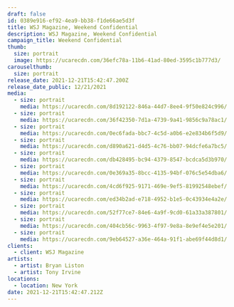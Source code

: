```yaml
---
draft: false
id: 0389e916-ef92-4ea9-bb38-f1de66ae5d3f
title: WSJ Magazine, Weekend Confidential
description: WSJ Magazine, Weekend Confidential
campaign_title: Weekend Confidential
thumb:
  size: portrait
  image: https://ucarecdn.com/36efc78a-11b6-41ad-80ed-3595c1b777d3/
carouselthumb:
  size: portrait
release_date: 2021-12-21T15:42:47.200Z
release_date_public: 12/21/2021
media:
  - size: portrait
    media: https://ucarecdn.com/8d192122-846a-44d7-8ee4-9f50e824c996/
  - size: portrait
    media: https://ucarecdn.com/36f42350-7d1a-4739-9a41-9856c9a78ac1/
  - size: portrait
    media: https://ucarecdn.com/0ec6fada-bbc7-4c5d-a0b6-e2e834b6f5d9/
  - size: portrait
    media: https://ucarecdn.com/d890a621-d4d5-4c76-bb07-94dcfe6a7bc5/
  - size: portrait
    media: https://ucarecdn.com/db428495-bc94-4379-8547-bcdca5d3b970/
  - size: portrait
    media: https://ucarecdn.com/0e369a35-8bcc-4135-94bf-076c5e54dba6/
  - size: portrait
    media: https://ucarecdn.com/4cd6f925-9171-469e-9ef5-81992548ebef/
  - size: portrait
    media: https://ucarecdn.com/ed34b2ad-e718-4952-b1e5-0c43934e4a2e/
  - size: portrait
    media: https://ucarecdn.com/52f77ce7-84e6-4a9f-9cd0-61a33a387801/
  - size: portrait
    media: https://ucarecdn.com/404cb56c-9963-4f97-9e8a-8e9ef4e5e201/
  - size: portrait
    media: https://ucarecdn.com/9eb64527-a36e-464a-91f1-abe69f44d8d1/
clients:
  - client: WSJ Magazine
artists:
  - artist: Bryan Liston
  - artist: Tony Irvine
locations:
  - location: New York
date: 2021-12-21T15:42:47.212Z
---
```

